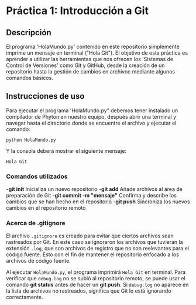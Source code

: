 # Práctica 1: Introducción a Git

## Descripción
El programa 'HolaMundo.py' contenido en este repositorio simplemente imprime un mensaje en terminal ("Hola Git").
El objetivo de esta práctica es aprender a utilizar las herramientas que nos ofrecen los 'Sistemas de Control de Versiones' como Git y GitHub, desde la creación de un repositorio hasta la gestión de cambios en archivoc mediante algunos comandos básicos.

## Instrucciones de uso
Para ejecutar el programa 'HolaMundo.py" debemos tener instalado un compilador de Phyton en nuestro equipo, después abrir una terminal y navegar hasta el directorio donde se encuentre el archivo y ejecutar el comando:

```
python HolaMundo.py
```

Y la consola deberá mostrar el siguiente mensaje:

```
Hola Git
```

### Comandos utilizados

-**git init** Inicializa un nuevo repositorio
-**git add** Añade archivos al área de preparación de Git
-**git commit -m "mensaje"** Confirma y describe los cambios que se han hecho en el repositorio
-**git push** Sincroniza los nuevos cambios en el repositorio remoto

### Acerca de .gitignore
El archivo `.gitignore` es creado para evitar que ciertos archivos sean rastreados por Git. En este caso se ignoraron los archivos que tuvieran la extensión `.log`, que son archivos de registro que no son reelevantes para el código fuente. Esto con el fin de mantener el repositorio enfocado a los archivos de código fuente.

Al ejecutar `HolaMundo.py`, el programa imprimirá `Hola Git` en terminal. Para verificar que `debug.log` no se subió al repositorio remoto, se puede usar el comando **git status** antes de hacer un **git push**. Si `debug.log` no aparece en la lista de archivos no rastreados, significa que Git lo está ignorando correctamente.

